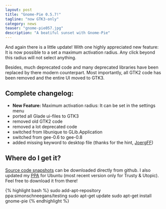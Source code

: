 ```yaml
---
layout: post
title: "Gnome-Pie 0.5.7!"
tagline: "now GTK3-only"
category: news
teaser: "gnome-pie057.jpg"
description: "A beatiful sunset with Gnome-Pie"
---
```


And again there is a little update! With one highly appreciated new feature: It is now possible to a set a maximum activation radius. Any click beyond this radius will not select anything.

<!--more-->

Besides, much deprecated code and many deprecated libraries have been replaced by there modern counterpart. Most importantly, all GTK2 code has been removed and the entire UI moved to GTK3.


## Complete changelog:

* **New Feature:** Maximum activation radius: It can be set in the settings menu
* ported all Glade ui-files to GTK3
* removed old GTK2 code
* removed a lot deprecated code
* switched from libunique to GLib.Application
* switched from gee-0.6 to gee-0.8
* added missing keyword to desktop file (thanks for the hint, [JoergFF](https://github.com/JoergFF))

## Where do I get it?

[Source code snapshots](https://github.com/Simmesimme/Gnome-Pie/tags) can be downloaded directly from github. I also updated my [PPA](https://launchpad.net/~simonschneegans/+archive/ubuntu/testing) for Ubuntu (most recent version only for Trusty &amp; Utopic). Feel free to download it from there!

{% highlight bash %}
sudo add-apt-repository ppa:simonschneegans/testing
sudo apt-get update
sudo apt-get install gnome-pie
{% endhighlight %}

